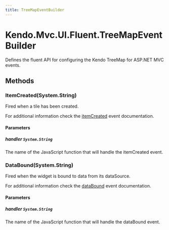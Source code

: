```yaml
---
title: TreeMapEventBuilder
---
```


# Kendo.Mvc.UI.Fluent.TreeMapEventBuilder
Defines the fluent API for configuring the Kendo TreeMap for ASP.NET MVC events.




## Methods


### ItemCreated(System.String)
Fired when a tile has been created.

For additional information check the [itemCreated](/api/web/treemap#events-itemCreated) event documentation.


#### Parameters

##### handler `System.String`
The name of the JavaScript function that will handle the itemCreated event.





### DataBound(System.String)
Fired when the widget is bound to data from its dataSource.

For additional information check the [dataBound](/api/web/treemap#events-dataBound) event documentation.


#### Parameters

##### handler `System.String`
The name of the JavaScript function that will handle the dataBound event.






